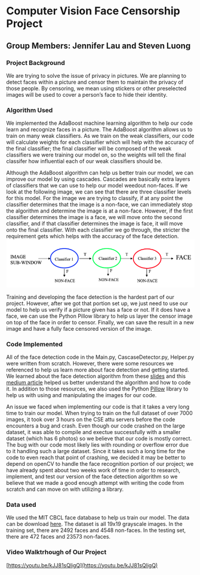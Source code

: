 # Computer Vision Face Censorship Project
## Group Members: Jennifer Lau and Steven Luong
### Project Background
We are trying to solve the issue of privacy in pictures. We are planning to detect faces within a picture and censor them to maintain the privacy of those people. By censoring, we mean using stickers or other preselected images will be used to cover a person’s face to hide their identity.

### Algorithm Used
We implemented the AdaBoost machine learning algorithm to help our code learn and recognize faces in a picture. The AdaBoost algorithm allows us to train on many weak classifiers. As we train on the weak classifiers, our code will calculate weights for each classifier which will help with the accuracy of the final classifier; the final classifier will be composed of the weak classifiers we were training our model on, so the weights will tell the final classifer how influential each of our weak classifiers should be.

Although the AdaBoost algorithm can help us better train our model, we can improve our model by using cascades. Cascades are basically extra layers of classifiers that we can use to help our model weedout non-faces. If we look at the following image, we can see that there are three classifier levels for this model. For the image we are trying to classify, if at any point the classifier determines that the image is a non-face, we can immediately stop the algorithm and determine the image is at a non-face. However, if the first classifier determines the image is a face, we will move onto the second classifier, and if that classifier determines the image is face, it will move onto the final classifier. With each classifier we go through, the stricter the requirement gets which helps with the accuracy of the face detection.
![Cascade Visual](./cascade.png)

Training and developing the face detection is the hardest part of our project. However, after we got that portion set up, we just need to use our model to help us verify if a picture given has a face or not. If it does have a face, we can use the Python Pillow library to help us layer the censor image on top of the face in order to censor. Finally, we can save the result in a new image and have a fully face censored version of the image.

### Code Implemented
All of the face detection code in the Main.py, CascaseDetector.py, Helper.py were written from scratch. However, there were some resources we referenced to help us learn more about face detection and getting started. We learned about the face detection algorithm from these [slides](https://courses.cs.washington.edu/courses/cse455/16wi/notes/15_FaceDetection.pdf) and this [medium article](https://medium.datadriveninvestor.com/understanding-and-implementing-the-viola-jones-image-classification-algorithm-85621f7fe20b) helped us better understand the algorithm and how to code it. In addition to those resources, we also used the Python [Pillow](https://pillow.readthedocs.io/en/stable/) library to help us with using and manipulating the images for our code.

An issue we faced when implementing our code is that it takes a very long time to train our model. When trying to train on the full dataset of over 7000 images, it took over 3 hours on the CSE attu servers before the code encounters a bug and crash. Even though our code crashed on the large dataset, it was able to compile and exectue successfully with a smaller dataset (which has 6 photos) so we believe that our code is mostly correct. The bug with our code most likely lies with rounding or overflow error due to it handling such a large dataset. Since it takes such a long time for the code to even reach that point of crashing, we decided it may be better to depend on openCV to handle the face recognition portion of our project; we have already spent about two weeks work of time in order to research, implement, and test our version of the face detection algorithm so we believe that we made a good enough attempt with writing the code from scratch and can move on with utilizing a library.

### Data used
We used the MIT CBCL face database to help us train our model. The data can be download [here](http://cbcl.mit.edu/software-datasets/FaceData2.html). The dataset is all 19x19 grayscale images. In the training set, there are 2492 faces and 4548 non-faces. In the testing set, there are 472 faces and 23573 non-faces.

### Video Walktrhough of Our Project
[https://youtu.be/kJJ81sQligQ](https://youtu.be/kJJ81sQligQ)